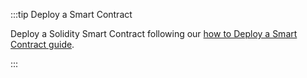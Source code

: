:::tip Deploy a Smart Contract 

Deploy a Solidity Smart Contract following our [how to Deploy a Smart Contract guide](../../developer/iota-evm/how-tos/deploy-a-smart-contract.mdx#remix).

:::
